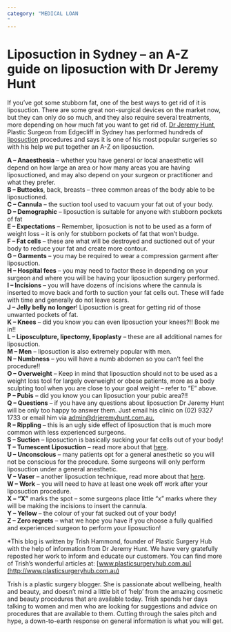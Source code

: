 ```yaml
---
category: "MEDICAL LOAN
"
---
```


# Liposuction in Sydney – an A-Z guide on liposuction with Dr Jeremy Hunt

If you’ve got some stubborn fat, one of the best ways to get rid of it is liposuction. There are some great non-surgical devices on the market now, but they can only do so much, and they also require several treatments, more depending on how much fat you want to get rid of. [Dr Jeremy Hunt](https://www.plasticsurgeryhub.com.au/psh-directory/plastic-surgeons/mr-jeremy-hunt/), Plastic Surgeon from Edgecliff in Sydney has performed hundreds of [liposuction](https://www.plasticsurgeryhub.com.au/procedure/liposuction-lipoplasty/) procedures and says it is one of his most popular surgeries so with his help we put together an A-Z on liposuction.

**A – Anaesthesia** – whether you have general or local anaesthetic will depend on how large an area or how many areas you are having liposuctioned, and may also depend on your surgeon or practitioner and what they prefer.  
**B – Buttocks**, back, breasts – three common areas of the body able to be liposuctioned.  
**C – Cannula** – the suction tool used to vacuum your fat out of your body.  
**D – Demographic** – liposuction is suitable for anyone with stubborn pockets of fat  
**E – Expectations** – Remember, liposuction is not to be used as a form of weight loss – it is only for stubborn pockets of fat that won’t budge.  
**F – Fat cells** – these are what will be destroyed and suctioned out of your body to reduce your fat and create more contour.  
**G – Garments** – you may be required to wear a compression garment after liposuction.  
**H – Hospital fees** – you may need to factor these in depending on your surgeon and where you will be having your liposuction surgery performed.  
**I – Incisions** – you will have dozens of incisions where the cannula is inserted to move back and forth to suction your fat cells out. These will fade with time and generally do not leave scars.  
**J – Jelly belly no longer**! Liposuction is great for getting rid of those unwanted pockets of fat.  
**K – Knees** – did you know you can even liposuction your knees?!! Book me in!!  
**L – Liposculpture, lipectomy, lipoplasty** – these are all additional names for liposuction.  
**M – Men** – liposuction is also extremely popular with men.  
**N – Numbness** – you will have a numb abdomen so you can’t feel the procedure!!  
**O – Overweight** – Keep in mind that liposuction should not to be used as a weight loss tool for largely overweight or obese patients, more as a body sculpting tool when you are close to your goal weight – refer to “E” above.  
**P – Pubis** – did you know you can liposuction your pubic area?!!  
**Q – Questions** – if you have any questions about liposuction Dr Jeremy Hunt will be only too happy to answer them. Just email his clinic on (02) 9327 1733 or email him via [admin@drjeremyhunt.com.au.](admin@drjeremyhunt.com.au)  
**R – Rippling** – this is an ugly side effect of liposuction that is much more common with less experienced surgeons.  
**S – Suction** – liposuction is basically sucking your fat cells out of your body!  
**T – Tumescent Liposuction** – read more about that [here](https://www.plasticsurgeryhub.com.au/how-liposuction-works-with-dr-patrick-briggs/).  
**U – Unconscious** – many patients opt for a general anesthetic so you will not be conscious for the procedure. Some surgeons will only perform liposuction under a general anesthetic.  
**V – Vaser** – another liposuction technique, read more about that [here](https://www.plasticsurgeryhub.com.au/vaser-liposuction-why-it-beats-traditional-lipo/).  
**W – Work** – you will need to have at least one week off work after your liposuction procedure.  
**X – “X”** marks the spot – some surgeons place little “x” marks where they will be making the incisions to insert the cannula.  
**Y – Yellow** – the colour of your fat sucked out of your body!  
**Z – Zero regrets** – what we hope you have if you choose a fully qualified and experienced surgeon to perform your liposuction!

\*This blog is written by Trish Hammond, founder of Plastic Surgery Hub with the help of information from Dr Jeremy Hunt. We have very gratefully reposted her work to inform and educate our customers. You can find more of Trish’s wonderful articles at: [www.plasticsurgeryhub.com.au](http://www.plasticsurgeryhub.com.au)

Trish is a plastic surgery blogger. She is passionate about wellbeing, health and beauty, and doesn’t mind a little bit of ‘help’ from the amazing cosmetic and beauty procedures that are available today. Trish spends her days talking to women and men who are looking for suggestions and advice on procedures that are available to them. Cutting through the sales pitch and hype, a down-to-earth response on general information is what you will get.
